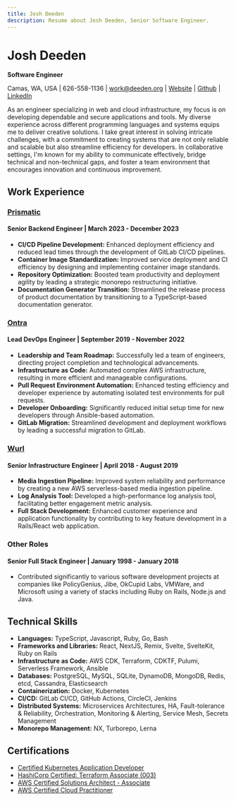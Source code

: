 ```yaml
---
title: Josh Deeden
description: Resume about Josh Deeden, Senior Software Engineer.
---
```

# Josh Deeden
**Software Engineer**

Camas, WA, USA | 626-558-1136 | work@deeden.org | [Website](https://josh.deeden.org) | [Github](http://github.com/gangster) | [LinkedIn](http://linkedin.com/in/jdeeden)

As an engineer specializing in web and cloud infrastructure, my focus is on developing dependable and secure applications and tools. My diverse experience across different programming languages and systems equips me to deliver creative solutions. I take great interest in solving intricate challenges, with a commitment to creating systems that are not only reliable and scalable but also streamline efficiency for developers. In collaborative settings, I'm known for my ability to communicate effectively, bridge technical and non-technical gaps, and foster a team environment that encourages innovation and continuous improvement.

## Work Experience

### [Prismatic](https://www.prismatic.io/)
#### Senior Backend Engineer | March 2023 - December 2023
- **CI/CD Pipeline Development:** Enhanced deployment efficiency and reduced lead times through the development of GitLab CI/CD pipelines.
- **Container Image Standardization:** Improved service deployment and CI efficiency by designing and implementing container image standards.
- **Repository Optimization:** Boosted team productivity and deployment agility by leading a strategic monorepo restructuring initiative.
- **Documentation Generator Transition:** Streamlined the release process of product documentation by transitioning to a TypeScript-based documentation generator.


### [Ontra](https://ontra.ai/)
#### Lead DevOps Engineer | September 2019 - November 2022
- **Leadership and Team Roadmap:** Successfully led a team of engineers, directing project completion and technological advancements.
- **Infrastructure as Code:** Automated complex AWS infrastructure, resulting in more efficient and manageable configurations.
- **Pull Request Environment Automation:** Enhanced testing efficiency and developer experience by automating isolated test environments for pull requests.
- **Developer Onboarding:** Significantly reduced initial setup time for new developers through Ansible-based automation.
- **GitLab Migration:** Streamlined development and deployment workflows by leading a successful migration to GitLab.

### [Wurl](https://wurl.com/)
#### Senior Infrastructure Engineer | April 2018 - August 2019
- **Media Ingestion Pipeline:** Improved system reliability and performance by creating a new AWS serverless-based media ingestion pipeline.
- **Log Analysis Tool:** Developed a high-performance log analysis tool, facilitating better engagement metric analysis.
- **Full Stack Development:** Enhanced customer experience and application functionality by contributing to key feature development in a Rails/React web application.

### Other Roles
#### Senior Full Stack Engineer | January 1998 - January 2018
- Contributed significantly to various software development projects at companies like PolicyGenius, Jibe, OkCupid Labs, VMWare, and Microsoft using a variety of stacks including Ruby on Rails, Node.js and Java.

## Technical Skills
- **Languages:** TypeScript, Javascript, Ruby, Go, Bash
- **Frameworks and Libraries:**  React, NextJS, Remix, Svelte, SvelteKit, Ruby on Rails
- **Infrastructure as Code:** AWS CDK, Terraform, CDKTF, Pulumi, Serverless Framework, Ansible
- **Databases:** PostgreSQL, MySQL, SQLite, DynamoDB, MongoDB, Redis, etcd, Cassandra, Elasticsearch
- **Containerization:** Docker, Kubernetes
- **CI/CD:** GitLab CI/CD, GitHub Actions, CircleCI, Jenkins
- **Distributed Systems:** Microservices Architectures, HA, Fault-tolerance & Reliability, Orchestration, Monitoring & Alerting, Service Mesh, Secrets Management
- **Monorepo Management:** NX, Turborepo, Lerna

## Certifications
- [Certified Kubernetes Application Developer](https://www.credly.com/badges/591ddb29-fe6d-4b36-ba62-b00f278b3a9f/public_url)
- [HashiCorp Certified: Terraform Associate (003)](https://www.credly.com/badges/8247b9fa-b89a-4728-83fa-1301d2dd137d/public_url)
- [AWS Certified Solutions Architect - Associate](https://www.credly.com/badges/ebdb09ae-1c1d-45b2-894a-0502d4e2b701/public_url)
- [AWS Certified Cloud Practitioner](https://www.credly.com/badges/96124598-47c7-4f5d-8951-f1a6f3064a0b/public_url)